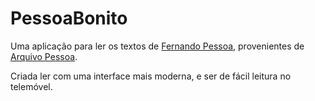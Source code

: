 # PessoaBonito

Uma aplicação para ler os textos de [Fernando Pessoa](https://pt.wikipedia.org/wiki/Fernando_Pessoa), provenientes de [Arquivo Pessoa](http://arquivopessoa.net/).

Criada ler com uma interface mais moderna, e ser de fácil leitura no telemóvel.
